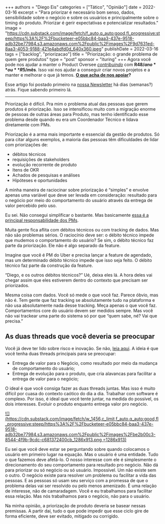 +++
authors = "Diego Eis"
categories = ["Tático", "Opinião"]
date = 2022-03-16
excerpt = "Para priorizar é necessário bom senso, dados, sensibilidade sobre o negócio e sobre os usuários e principalmente sobre o timing do produto. Priorizar é gerir expectativas e potencializar resultados."
image = "https://cdn.substack.com/image/fetch/f_auto,q_auto:good,fl_progressive:steep/https%3A%2F%2Fbucketeer-e05bbc84-baa3-437e-9518-adb32be77984.s3.amazonaws.com%2Fpublic%2Fimages%2F9d7631ed-8aa3-4053-9188-421e4abdfd0d_640x360.jpeg"
publishDate = 2022-03-16
tags = ["backlog", "priorizacao"]
title = "Priorização: o grande problema de quem gere produtos"
type = "post"
sponsor = "ituring"
+++
Agora você pode nos ajudar a manter o Product Oversee [_contribuindo_](https://productoversee.com/apoie/?utm_source=ProductOversee&utm_medium=linkArtigo&utm_campaign=linkArtigoPublicado) com **R$48/ano** ou **R$5/mês**. Isso vai nos ajudar a conseguir criar novos projetos e a manter e melhorar o que já temos. [**O que acha de nos apoiar**](https://productoversee.com/apoie/?utm_source=ProductOversee&utm_medium=linkArtigo&utm_campaign=linkArtigoPublicado)**?**

Esse artigo foi postado primeiro na [nossa Newsletter](https://productoversee.com/newsletter/) há dias (semanas?) atrás. Fique sabendo primeiro lá.

***

Priorização é difícil. Pra mim o problema atual das pessoas que gerem produtos é priorização. Isso se intensificou muito com a migração enorme de pessoas de outras áreas para Produto, mas tenho identificado esse problema desde quando eu era um Coordenador Técnico e lidava diretamente com PMs.

Priorização é a arma mais importante e essencial da gestão de produtos. Só para citar alguns exemplos, a maioria das pessoas têm dificuldades de lidar com priorizações de:

* débitos técnicos
* requisições de stakeholders
* evolução recorrente de produto
* Itens de OKR
* Achados de pesquisas e análises
* Hipóteses e oportunidades

A minha maneira de raciocinar sobre priorização é “simples” e envolve apenas uma variável que deve ser levada em consideração: resultado para o negócio por meio do comportamento do usuário através da entrega de valor percebido pelo uso.

Eu sei. Não consegui simplificar o bastante. Mas basicamente [essa é a principal responsabilidade dos PMs](https://productoversee.com/o-que-eu-acho-que-e-a-principal-responsabilidade-de-pessoas-que-gerem-produtos/servicos-digitais/).

Muita gente fica aflita com débitos técnicos ou com tracking de dados. Mas não são problemas sérios. O raciocínio deve ser: o débito técnico impede que mudemos o comportamento do usuário? Se sim, o débito técnico faz parte da priorização. Ele não é algo separado da feature.

Imagine que você é PM do Uber e precisa lançar a feature de agendado, mas um determinado débito técnico impede que isso seja feito. O débito técnico faz parte da construção da feature.

“Diego, e os outros débitos técnicos?” Ué, deixa eles lá. A hora deles vai chegar assim que eles estiverem dentro do contexto que precisam ser priorizados.

Mesma coisa com dados. Você só mede o que você faz. Parece óbvio, mas não é. Tem gente que faz tracking se absolutamente tudo na plataforma e não usa absolutamente nada desse tracking. Meça apenas o que você faz. Comportamentos core do usuário devem ser medidos sempre. Mas você não vai trackear uma parte do sistema só por que “quem sabe, né? Vai que precisa.”

## As duas threads que você deveria se preocupar

Você já deve ter lido sobre risco e inovação. Se não, [leia aqui](https://diegoeis.com/sobre-inovacao-e-diminuicao-de-risco/). A ideia é que você tenha duas threads principais para se preocupar:

* Entrega de valor para o Negócio, como resultado por meio da mudança de comportamento do usuário;
* Entrega de evolução para o produto, que cria alavancas para facilitar a entrega de valor para o negócio;

O ideal é que você consiga fazer as duas threads juntas. Mas isso é muito difícil por cuasa do contexto caótico do dia a dia. Trabalhar com software é complexo. Por isso, é ideal que você tente juntar, na medida do possível, os dois interesses. Evoluir o produto enquanto entrega valor pro negócio.

[![](https://cdn.substack.com/image/fetch/w_1456,c_limit,f_auto,q_auto:good,fl_progressive:steep/https%3A%2F%2Fbucketeer-e05bbc84-baa3-437e-9518-adb32be77984.s3.amazonaws.com%2Fpublic%2Fimages%2Fbe2b00c3-8544-4f9b-9cdc-c681372400cb_1286x913.png =1286x913)](https://cdn.substack.com/image/fetch/f_auto,q_auto:good,fl_progressive:steep/https%3A%2F%2Fbucketeer-e05bbc84-baa3-437e-9518-adb32be77984.s3.amazonaws.com%2Fpublic%2Fimages%2Fbe2b00c3-8544-4f9b-9cdc-c681372400cb_1286x913.png)

Eu sei que você deve estar se perguntando sobre quando colocamos o usuário em primeiro lugar na equação. Mas o usuário é uma entidade. Tudo o que fazemos deve afetá-lo. O nosso interesse com ele é simplesmente o direcionamento do seu comportamento para resultado pro negócio. Não dá para priorizar ou só negócio ou só usuário. Impossível. Um não existe sem o outro. O negócio existe para resolver um problema ou facilitar a vida das pessoas. E as pessoas só usam seu serviço com a promessa de que o problema delas vai ser resolvido ou pelo menos amenizado. É uma relação de interesse, não de camaradagem. Você e eu trabalhamos para facilitar essa relação. Mas nós trabalhamos para o negócio, não para o usuário.

Na minha opinião, a priorização de produto deveria se basear nessas premissas. A partir daí, tudo o que pode impedir que esse ciclo gire de forma eficiente, deve ser evitado, mitigado ou corrigido.